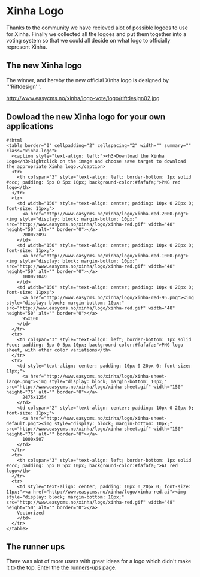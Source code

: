 # Xinha Logo

Thanks to the community we have recieved alot of possible logoes to use for Xinha. Finally we collected all the logoes and put them together into a voting system so that we could all decide on what logo to officially represent Xinha.

## The new Xinha logo

The winner, and hereby the new official Xinha logo is designed by '''Riftdesign'''.

http://www.easycms.no/xinha/logo-vote/logo/riftdesign02.jpg

## Dowload the new Xinha logo for your own applications

```
#!html
<table border="0" cellpadding="2" cellspacing="2" width="" summary="" class="xinha-logo">
  <caption style="text-align: left;"><h3>Download the Xinha Logo</h3>Rightclick on the image and choose save target to download the appropriate Xinha logo.</caption>
  <tr>
    <th colspan="3" style="text-align: left; border-bottom: 1px solid #ccc; padding: 5px 0 5px 10px; background-color:#fafafa;">PNG red logo</th>
  </tr>
  <tr>
    <td width="150" style="text-align: center; padding: 10px 0 20px 0; font-size: 11px;">
      <a href="http://www.easycms.no/xinha/logo/xinha-red-2000.png"><img style="display: block; margin-bottom: 10px;" src="http://www.easycms.no/xinha/logo/xinha-red.gif" width="48" height="50" alt="" border="0"></a>
      2000x2097
    </td>
    <td width="150" style="text-align: center; padding: 10px 0 20px 0; font-size: 11px;">
      <a href="http://www.easycms.no/xinha/logo/xinha-red-1000.png"><img style="display: block; margin-bottom: 10px;" src="http://www.easycms.no/xinha/logo/xinha-red.gif" width="48" height="50" alt="" border="0"></a>
      1000x1049
    </td>
    <td width="150" style="text-align: center; padding: 10px 0 20px 0; font-size: 11px;">
      <a href="http://www.easycms.no/xinha/logo/xinha-red-95.png"><img style="display: block; margin-bottom: 10px;" src="http://www.easycms.no/xinha/logo/xinha-red.gif" width="48" height="50" alt="" border="0"></a>
      95x100
    </td>
  </tr>
  <tr>
    <th colspan="3" style="text-align: left; border-bottom: 1px solid #ccc; padding: 5px 0 5px 10px; background-color:#fafafa;">PNG logo sheet, with other color variations</th>
  </tr>
  <tr>
    <td style="text-align: center; padding: 10px 0 20px 0; font-size: 11px;">
      <a href="http://www.easycms.no/xinha/logo/xinha-sheet-large.png"><img style="display: block; margin-bottom: 10px;" src="http://www.easycms.no/xinha/logo/xinha-sheet.gif" width="150" height="76" alt="" border="0"></a>
      2475x1254
    </td>
    <td colspan="2" style="text-align: center; padding: 10px 0 20px 0; font-size: 11px;">
      <a href="http://www.easycms.no/xinha/logo/xinha-sheet-default.png"><img style="display: block; margin-bottom: 10px;" src="http://www.easycms.no/xinha/logo/xinha-sheet.gif" width="150" height="76" alt="" border="0"></a>
      1000x507
    </td>
  </tr>
  <tr>
    <th colspan="3" style="text-align: left; border-bottom: 1px solid #ccc; padding: 5px 0 5px 10px; background-color:#fafafa;">AI red logo</th>
  </tr>
  <tr>
    <td style="text-align: center; padding: 10px 0 20px 0; font-size: 11px;"><a href="http://www.easycms.no/xinha/logo/xinha-red.ai"><img style="display: block; margin-bottom: 10px;" src="http://www.easycms.no/xinha/logo/xinha-red.gif" width="48" height="50" alt="" border="0"></a>
    Vectorized
    </td>
  </tr>
</table>
```
## The runner ups
There was alot of more users with great ideas for a logo which didn't make it to the top. Enter the [the runners-ups page](Logo-runners-ups.html).

